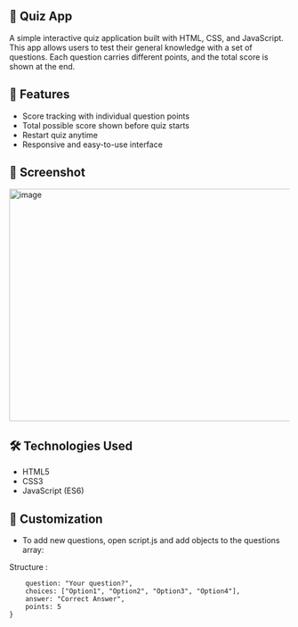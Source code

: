 ## 🧠 Quiz App

A simple interactive quiz application built with HTML, CSS, and JavaScript. This app allows users to test their general knowledge with a set of questions. Each question carries different points, and the total score is shown at the end.

## 🚀 Features

- Score tracking with individual question points
- Total possible score shown before quiz starts
- Restart quiz anytime
- Responsive and easy-to-use interface

## 📸 Screenshot

<img width="1030" height="417" alt="image" src="https://github.com/user-attachments/assets/46043616-0304-4ea0-91f9-e59b0c6f996a" />


## 🛠️ Technologies Used

- HTML5
- CSS3
- JavaScript (ES6)

## 🧩 Customization

- To add new questions, open script.js and add objects to the questions array:

Structure : 
```{
    question: "Your question?",
    choices: ["Option1", "Option2", "Option3", "Option4"],
    answer: "Correct Answer",
    points: 5
}
```



